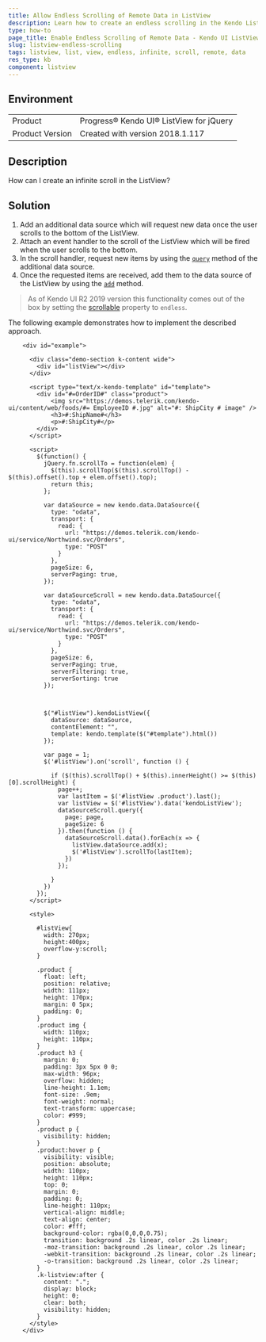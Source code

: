 ```yaml
---
title: Allow Endless Scrolling of Remote Data in ListView
description: Learn how to create an endless scrolling in the Kendo ListView
type: how-to
page_title: Enable Endless Scrolling of Remote Data - Kendo UI ListView for jQuery
slug: listview-endless-scrolling
tags: listview, list, view, endless, infinite, scroll, remote, data
res_type: kb
component: listview
---
```


## Environment

<table>
 <tr>
  <td>Product</td>
  <td>Progress® Kendo UI® ListView for jQuery</td>
 </tr>
 <tr>
  <td>Product Version</td>
  <td>Created with version 2018.1.117</td>
 </tr>
</table>

## Description

How can I create an infinite scroll in the ListView?

## Solution

1. Add an additional data source which will request new data once the user scrolls to the bottom of the ListView.
1. Attach an event handler to the scroll of the ListView which will be fired when the user scrolls to the bottom.
1. In the scroll handler, request new items by using the [`query`](https://docs.telerik.com/kendo-ui/api/javascript/data/datasource#methods-query) method of the additional data source.
1. Once the requested items are received, add them to the data source of the ListView by using the [`add`](https://docs.telerik.com/kendo-ui/api/javascript/data/datasource#methods-add) method.

> As of Kendo UI R2 2019 version this functionality comes out of the box by setting the [scrollable](/api/javascript/ui/listview/configuration/scrollable) property to `endless`.

The following example demonstrates how to implement the described approach.

```dojo
    <div id="example">

      <div class="demo-section k-content wide">
        <div id="listView"></div>
      </div>

      <script type="text/x-kendo-template" id="template">
        <div id="#=OrderID#" class="product">
            <img src="https://demos.telerik.com/kendo-ui/content/web/foods/#= EmployeeID #.jpg" alt="#: ShipCity # image" />
            <h3>#:ShipName#</h3>
            <p>#:ShipCity#</p>
        </div>
      </script>

      <script>
        $(function() {
          jQuery.fn.scrollTo = function(elem) {
            $(this).scrollTop($(this).scrollTop() - $(this).offset().top + elem.offset().top);
            return this;
          };

          var dataSource = new kendo.data.DataSource({
            type: "odata",
            transport: {
              read: {
                url: "https://demos.telerik.com/kendo-ui/service/Northwind.svc/Orders",
                type: "POST"
              }
            },
            pageSize: 6,			
            serverPaging: true,
          });

          var dataSourceScroll = new kendo.data.DataSource({
            type: "odata",
            transport: {
              read: {
                url: "https://demos.telerik.com/kendo-ui/service/Northwind.svc/Orders",
                type: "POST"
              }
            },
            pageSize: 6,
            serverPaging: true,
            serverFiltering: true,
            serverSorting: true
          });



          $("#listView").kendoListView({
            dataSource: dataSource,
            contentElement: "",
            template: kendo.template($("#template").html())
          });

          var page = 1;
          $('#listView').on('scroll', function () {

            if ($(this).scrollTop() + $(this).innerHeight() >= $(this)[0].scrollHeight) {
              page++;
              var lastItem = $('#listView .product').last();
              var listView = $('#listView').data('kendoListView');
              dataSourceScroll.query({
                page: page,
                pageSize: 6
              }).then(function () {
                dataSourceScroll.data().forEach(x => {
                  listView.dataSource.add(x);
                  $('#listView').scrollTo(lastItem);
                })
              });

            }
          })
        });
      </script>

      <style>

        #listView{
          width: 270px;
          height:400px;
          overflow-y:scroll;
        }

        .product {
          float: left;
          position: relative;
          width: 111px;
          height: 170px;
          margin: 0 5px;
          padding: 0;
        }
        .product img {
          width: 110px;
          height: 110px;
        }
        .product h3 {
          margin: 0;
          padding: 3px 5px 0 0;
          max-width: 96px;
          overflow: hidden;
          line-height: 1.1em;
          font-size: .9em;
          font-weight: normal;
          text-transform: uppercase;
          color: #999;
        }
        .product p {
          visibility: hidden;
        }
        .product:hover p {
          visibility: visible;
          position: absolute;
          width: 110px;
          height: 110px;
          top: 0;
          margin: 0;
          padding: 0;
          line-height: 110px;
          vertical-align: middle;
          text-align: center;
          color: #fff;
          background-color: rgba(0,0,0,0.75);
          transition: background .2s linear, color .2s linear;
          -moz-transition: background .2s linear, color .2s linear;
          -webkit-transition: background .2s linear, color .2s linear;
          -o-transition: background .2s linear, color .2s linear;
        }
        .k-listview:after {
          content: ".";
          display: block;
          height: 0;
          clear: both;
          visibility: hidden;
        }
      </style>
    </div>
```
